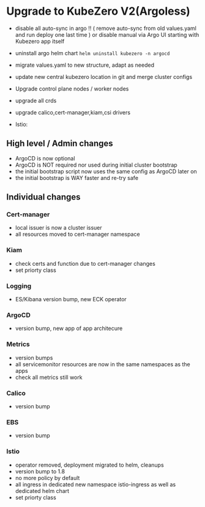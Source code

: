 # Upgrade to KubeZero V2(Argoless)

- disable all auto-sync in argo !! ( remove auto-sync from old values.yaml and run deploy one last time ) or disable manual via Argo UI starting with Kubezero app itself

- uninstall argo helm chart
  `helm uninstall kubezero -n argocd`

- migrate values.yaml to new structure, adapt as needed
- update new central kubezero location in git and merge cluster configs

- Upgrade control plane nodes / worker nodes

- upgrade all crds
- upgrade calico,cert-manager,kiam,csi drivers
- Istio: 

## High level / Admin changes
- ArgoCD is now optional
- ArgoCD is NOT required nor used during initial cluster bootstrap
- the initial bootstrap script now uses the same config as ArgoCD later on
- the initial bootstrap is WAY faster and re-try safe

## Individual changes

### Cert-manager
- local issuer is now a cluster issuer
- all resources moved to cert-manager namespace

### Kiam
- check certs and function due to cert-manager changes
- set priorty class

### Logging
- ES/Kibana version bump, new ECK operator

### ArgoCD
- version bump, new app of app architecure

### Metrics
- version bumps
- all servicemonitor resources are now in the same namespaces as the apps
- check all metrics still work

### Calico
- version bump

### EBS
- version bump

### Istio
- operator removed, deployment migrated to helm, cleanups
- version bump to 1.8
- no more policy by default
- all ingress in dedicated new namespace istio-ingress as well as dedicated helm chart
- set priorty class
